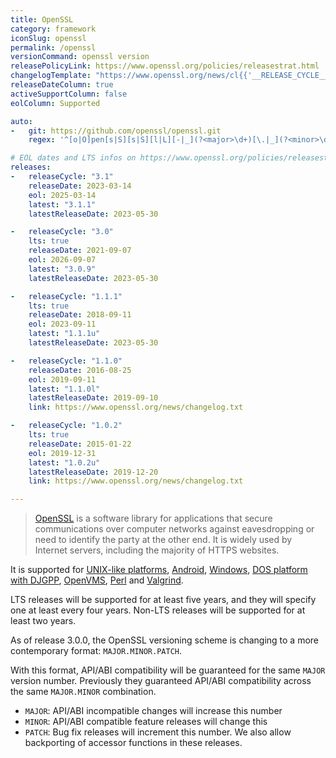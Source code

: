 ```yaml
---
title: OpenSSL
category: framework
iconSlug: openssl
permalink: /openssl
versionCommand: openssl version
releasePolicyLink: https://www.openssl.org/policies/releasestrat.html
changelogTemplate: "https://www.openssl.org/news/cl{{'__RELEASE_CYCLE__'|replace:'.',''}}.txt"
releaseDateColumn: true
activeSupportColumn: false
eolColumn: Supported

auto:
-   git: https://github.com/openssl/openssl.git
    regex: '^[o|O]pen[s|S][s|S][l|L][-|_](?<major>\d+)[\.|_](?<minor>\d+)[\.|_](?<patch>\d+\w{0,2})?$'

# EOL dates and LTS infos on https://www.openssl.org/policies/releasestrat.html
releases:
-   releaseCycle: "3.1"
    releaseDate: 2023-03-14
    eol: 2025-03-14
    latest: "3.1.1"
    latestReleaseDate: 2023-05-30

-   releaseCycle: "3.0"
    lts: true
    releaseDate: 2021-09-07
    eol: 2026-09-07
    latest: "3.0.9"
    latestReleaseDate: 2023-05-30

-   releaseCycle: "1.1.1"
    lts: true
    releaseDate: 2018-09-11
    eol: 2023-09-11
    latest: "1.1.1u"
    latestReleaseDate: 2023-05-30

-   releaseCycle: "1.1.0"
    releaseDate: 2016-08-25
    eol: 2019-09-11
    latest: "1.1.0l"
    latestReleaseDate: 2019-09-10
    link: https://www.openssl.org/news/changelog.txt

-   releaseCycle: "1.0.2"
    lts: true
    releaseDate: 2015-01-22
    eol: 2019-12-31
    latest: "1.0.2u"
    latestReleaseDate: 2019-12-20
    link: https://www.openssl.org/news/changelog.txt

---
```


> [OpenSSL](https://www.openssl.org/) is a software library for applications that secure
> communications over computer networks against eavesdropping or need to identify the party at the
> other end. It is widely used by Internet servers, including the majority of HTTPS websites.

It is supported for [UNIX-like platforms](https://github.com/openssl/openssl/blob/master/NOTES-UNIX.md),
[Android](https://github.com/openssl/openssl/blob/master/NOTES-ANDROID.md),
[Windows](https://github.com/openssl/openssl/blob/master/NOTES-WINDOWS.md),
[DOS platform with DJGPP](https://github.com/openssl/openssl/blob/master/NOTES-DJGPP.md),
[OpenVMS](https://github.com/openssl/openssl/blob/master/NOTES-VMS.md),
[Perl](https://github.com/openssl/openssl/blob/master/NOTES-PERL.md) and
[Valgrind](https://github.com/openssl/openssl/blob/master/NOTES-PERL.md).

LTS releases will be supported for at least five years, and they will specify one at least every
four years. Non-LTS releases will be supported for at least two years.

As of release 3.0.0, the OpenSSL versioning scheme is changing to a more contemporary format:
`MAJOR.MINOR.PATCH`.

With this format, API/ABI compatibility will be guaranteed for the same `MAJOR` version number.
Previously they guaranteed API/ABI compatibility across the same `MAJOR.MINOR` combination.

- `MAJOR`: API/ABI incompatible changes will increase this number
- `MINOR`: API/ABI compatible feature releases will change this
- `PATCH`: Bug fix releases will increment this number. We also allow backporting of accessor
  functions in these releases.
